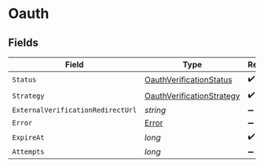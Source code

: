 # Oauth


## Fields

| Field                                                                             | Type                                                                              | Required                                                                          | Description                                                                       | Example                                                                           |
| --------------------------------------------------------------------------------- | --------------------------------------------------------------------------------- | --------------------------------------------------------------------------------- | --------------------------------------------------------------------------------- | --------------------------------------------------------------------------------- |
| `Status`                                                                          | [OauthVerificationStatus](../../Models/Components/OauthVerificationStatus.md)     | :heavy_check_mark:                                                                | N/A                                                                               | verified                                                                          |
| `Strategy`                                                                        | [OauthVerificationStrategy](../../Models/Components/OauthVerificationStrategy.md) | :heavy_check_mark:                                                                | N/A                                                                               | oauth_google                                                                      |
| `ExternalVerificationRedirectUrl`                                                 | *string*                                                                          | :heavy_minus_sign:                                                                | N/A                                                                               | https://oauth.google.com/verify                                                   |
| `Error`                                                                           | [Error](../../Models/Components/Error.md)                                         | :heavy_minus_sign:                                                                | N/A                                                                               | <nil>                                                                             |
| `ExpireAt`                                                                        | *long*                                                                            | :heavy_check_mark:                                                                | N/A                                                                               | 1615462399                                                                        |
| `Attempts`                                                                        | *long*                                                                            | :heavy_minus_sign:                                                                | N/A                                                                               | 1                                                                                 |